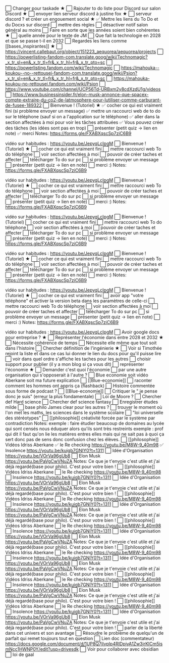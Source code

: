 ⬜ Changer pour taskade ★
⬜ Rajouter to do liste pour Discord sur salon Discord ★
⬜ envoyer lien serveur discord à justine fox ★
⬜ serveur discord ? et créer un engouement social ★
        ✅ Mettre les liens du To Do et du Docxs sur discord
        ⬜ mettre des règles
        ⬜ désactiver notif salon général au moins
⬜ Faire en sorte que les années soient bien cohérentes ★
        ⬜ quelle année pour le texte de JM
        ⬜ Que fait la technologie en 2028 et que se passe t-il en 2032
⬜ Regardes les liens comme [[bases_inspirantes]] ★
        ⬜ https://vincent.callebaut.org/object/151223_aequorea/aequorea/projects
        ⬜ https://powerlisting-fandom-com.translate.goog/wiki/Technomagic?_x_tr_sl=en&_x_tr_tl=fr&_x_tr_hl=fr&_x_tr_pto=sc
        ⬜ https://powerlisting.fandom.com/wiki/Technomagic
        ⬜ https://mahouka--koukou--no--rettousei-fandom-com.translate.goog/wiki/Psion?_x_tr_sl=en&_x_tr_tl=fr&_x_tr_hl=fr&_x_tr_pto=sc
        ⬜ https://mahouka-koukou-no-rettousei.fandom.com/wiki/Psion
        ⬜ https://www.youtube.com/channel/UCP56Td-URBxm2y8cdXzdU1g/videos
        ⬜ https://www.businessinsider.fr/elon-musk-annonce-que-spacex-compte-extraire-du-co2-de-latmosphere-pour-lutiliser-comme-carburant-de-fusee-189322
⬜ Bienvenue ! (Tutoriel) ★
        ✅ cocher ce qui est vraiment fini (si problème envoyer un message)
        ✅ mettre un raccourci web de to do sur le téléphone (sauf si on a l'application sur le téléphone)
        ✅ aller dans la section affectées à moi pour voir les tâches attribuées
        ✅ Vous pouvez créer des tâches (les idées sont pas en trop)
        ⬜ présenter (petit quiz -> lien en note)
        ✅ merci
        Notes: https://forms.gle/FXABXqscSp7ziC6B9


vidéo sur habitudes : https://youtu.be/JepyqLcIpgM
⬜ Bienvenue ! (Tutoriel) ★
        ⬜ cocher ce qui est vraiment fini
        ⬜ mettre raccourci web To do téléphone
        ⬜ voir section affectées à moi
        ⬜ pouvoir de créer taches et affecter
        ⬜ télécharger To do sur pc
        ⬜ si problème envoyer un message
        ⬜ présenter (petit quiz -> lien en note)
        ⬜ merci :)
        Notes: https://forms.gle/FXABXqscSp7ziC6B9

vidéo sur habitudes : https://youtu.be/JepyqLcIpgM
⬜ Bienvenue ! (Tutoriel) ★
        ⬜ cocher ce qui est vraiment fini
        ⬜ mettre raccourci web To do téléphone
        ⬜ voir section affectées à moi
        ⬜ pouvoir de créer taches et affecter
        ⬜ télécharger To do sur pc
        ⬜ si problème envoyer un message
        ⬜ présenter (petit quiz -> lien en note)
        ⬜ merci :)
        Notes: https://forms.gle/FXABXqscSp7ziC6B9

vidéo sur habitudes : https://youtu.be/JepyqLcIpgM
⬜ Bienvenue ! (Tutoriel)
        ⬜ cocher ce qui est vraiment fini
        ⬜ mettre raccourci web To do téléphone
        ⬜ voir section affectées à moi
        ⬜ pouvoir de créer taches et affecter
        ⬜ télécharger To do sur pc
        ⬜ si problème envoyer un message
        ⬜ présenter (petit quiz -> lien en note)
        ⬜ merci :)
        Notes: https://forms.gle/FXABXqscSp7ziC6B9

vidéo sur habitudes : https://youtu.be/JepyqLcIpgM
⬜ Bienvenue ! (Tutoriel) ★
        ⬜ cocher ce qui est vraiment fini
        ⬜ mettre raccourci web To do téléphone
        ⬜ voir section affectées à moi
        ⬜ pouvoir de créer taches et affecter
        ⬜ télécharger To do sur pc
        ⬜ si problème envoyer un message
        ⬜ présenter (petit quiz -> lien en note)
        ⬜ merci :)
        Notes: https://forms.gle/FXABXqscSp7ziC6B9

vidéo sur habitudes : https://youtu.be/JepyqLcIpgM
⬜ Bienvenue ! (Tutoriel) ★
        ⬜ cocher ce qui est vraiment fini
        ⬜ avoir app "votre téléphone" et activer la version beta dans les paramètres de celle-ci
        ⬜ mettre raccourci web To do téléphone
        ⬜ voir section affectées à moi
        ⬜ pouvoir de créer taches et affecter
        ⬜ télécharger To do sur pc
        ⬜ si problème envoyer un message
        ⬜ présenter (petit quiz -> lien en note)
        ⬜ merci :)
        Notes: https://forms.gle/FXABXqscSp7ziC6B9

vidéo sur habitudes : https://youtu.be/JepyqLcIpgM
⬜ Avoir google docs pour entreprise ? ★
⬜ Représenter l'économie dans entre 2028 et 2032 ★
        ⬜ Nécessite cohérence de temps
        ⬜ Nécessite elle même que tout soit dans l'histoire
⬜ Chercher définition de l'ingénierie ★
⬜ Voir si Timothée rejoint la liste et dans ce cas lui donner le lien du docs pour qu'il puisse lire
⬜ voir dans quel ordre s'affiche les taches pour les autres
⬜ choisir support pour publier (il y a mon blog si ça vous dit)
⬜ représenter l'économie ★
        ⬜ Demander c'est quoi l'économie
        ⬜ par une autre organisation qui s'opposerait à l'autre ?
        ⬜ Blue economie soit vidéo Aberkane soit ma future explication
        ⬜ [[Blue-economie]]
⬜ raconter comment les hommes ont appris ça (flashback)
⬜ Histoire commentée sous forme de podcast ?
⬜ [[Blue-economie]]
⬜ Critiquer le " je pense donc je suis" (erreur la plus fondamentale)
⬜ Loi de Moore ?
⬜ Chercher def Hard science
⬜ Chercher def science fantasy
⬜ Enregistrer études milde
⬜ base philo James clear pour les autres ?
⬜ trouver le moment où l'on met les maths, les sciences dans le système scolaire
⬜ "loi universelle des stéréotypes"
⬜ [[philosophie]] créativité forcée par le système par contradiction
        Notes: exemple : faire étudier beaucoup de domaines au lycée qui sont censés nous éduquer alors qu'ils sont très restreints exemple : prof qui dit il faut qu'on lie les matières entres elles mais qui ne sait pas à quoi ça sert donc pas de sens donc confusion chez les élèves.
⬜ [[philosophie]] Vidéos Idriss Aberkane
        ✅ le Re checking https://youtu.be/M8W-9_40m98
        ✅ Insolence https://youtu.be/kuigb7GNIY0?t=1311
        ⬜ Idée d'Organisation https://youtu.be/VOrVa96gUb8
        ⬜ Elon Musk https://youtu.be/PaVgCwVNuZA
        Notes: Ce que je t'envoie c'est utile et j'ai déjà regardé(base pour philo). C'est pour votre bien !
⬜ [[philosophie]] Vidéos Idriss Aberkane
        ⬜ le Re checking https://youtu.be/M8W-9_40m98
        ⬜ Insolence https://youtu.be/kuigb7GNIY0?t=1311
        ⬜ Idée d'Organisation https://youtu.be/VOrVa96gUb8
        ⬜ Elon Musk https://youtu.be/PaVgCwVNuZA
        Notes: Ce que je t'envoie c'est utile et j'ai déjà regardé(base pour philo). C'est pour votre bien !
⬜ [[philosophie]] Vidéos Idriss Aberkane
        ⬜ le Re checking https://youtu.be/M8W-9_40m98
        ⬜ Insolence https://youtu.be/kuigb7GNIY0?t=1311
        ⬜ Idée d'Organisation https://youtu.be/VOrVa96gUb8
        ⬜ Elon Musk https://youtu.be/PaVgCwVNuZA
        Notes: Ce que je t'envoie c'est utile et j'ai déjà regardé(base pour philo). C'est pour votre bien !
⬜ [[philosophie]] Vidéos Idriss Aberkane
        ⬜ le Re checking https://youtu.be/M8W-9_40m98
        ⬜ Insolence https://youtu.be/kuigb7GNIY0?t=1311
        ⬜ Idée d'Organisation https://youtu.be/VOrVa96gUb8
        ⬜ Elon Musk https://youtu.be/PaVgCwVNuZA
        Notes: Ce que je t'envoie c'est utile et j'ai déjà regardé(base pour philo). C'est pour votre bien !
⬜ [[philosophie]] Vidéos Idriss Aberkane
        ⬜ le Re checking https://youtu.be/M8W-9_40m98
        ⬜ Insolence https://youtu.be/kuigb7GNIY0?t=1311
        ⬜ Idée d'Organisation https://youtu.be/VOrVa96gUb8
        ⬜ Elon Musk https://youtu.be/PaVgCwVNuZA
        Notes: Ce que je t'envoie c'est utile et j'ai déjà regardé(base pour philo). C'est pour votre bien !
⬜ [[philosophie]] Vidéos Idriss Aberkane
        ⬜ le Re checking https://youtu.be/M8W-9_40m98
        ⬜ Insolence https://youtu.be/kuigb7GNIY0?t=1311
        ⬜ Idée d'Organisation https://youtu.be/VOrVa96gUb8
        ⬜ Elon Musk https://youtu.be/PaVgCwVNuZA
        Notes: Ce que je t'envoie c'est utile et j'ai déjà regardé(base pour philo). C'est pour votre bien !
⬜ [[philosophie]] Vidéos Idriss Aberkane
        ⬜ le Re checking https://youtu.be/M8W-9_40m98
        ⬜ Insolence https://youtu.be/kuigb7GNIY0?t=1311
        ⬜ Idée d'Organisation https://youtu.be/VOrVa96gUb8
        ⬜ Elon Musk https://youtu.be/PaVgCwVNuZA
        Notes: Ce que je t'envoie c'est utile et j'ai déjà regardé(base pour philo). C'est pour votre bien !
⬜ parler de la liberté dans cet univers et son avantage
⬜ Résoudre le problème de quelqu'un de parfait qui remet toujours tout en question
⬜ Lien doc (commentateur)  https://docs.google.com/document/d/1UP8Q7jIvpIp4RIDpjyA1Zw3jrKlCm5ismNcc1HWNP0Y/edit?usp=drivesdk
⬜ Voir pour collaborer avec obsidian
⬜ loi de gaal